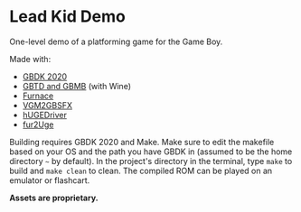 # Lead Kid Demo

One-level demo of a platforming game for the Game Boy.

Made with:
* [GBDK 2020](https://github.com/gbdk-2020/gbdk-2020)
* [GBTD and GBMB](https://github.com/gbdk-2020/GBTD_GBMB) (with Wine)
* [Furnace](https://github.com/tildearrow/furnace)
* [VGM2GBSFX](https://github.com/untoxa/VGM2GBSFX)
* [hUGEDriver](https://github.com/SuperDisk/hUGEDriver)
* [fur2Uge](https://github.com/potatoTeto/fur2uge)

Building requires GBDK 2020 and Make. Make sure to edit the makefile based on your OS and the path you have GBDK in (assumed to be the home directory `~` by default). In the project's directory in the terminal, type `make` to build and `make clean` to clean. The compiled ROM can be played on an emulator or flashcart.

**Assets are proprietary.**
